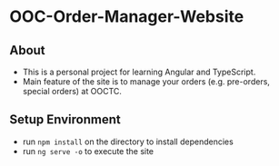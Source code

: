 # OOC-Order-Manager-Website

## About
- This is a personal project for learning Angular and TypeScript.
- Main feature of the site is to manage your orders (e.g. pre-orders, special orders) at OOCTC.

## Setup Environment
- run `npm install` on the directory to install dependencies
- run `ng serve -o` to execute the site
